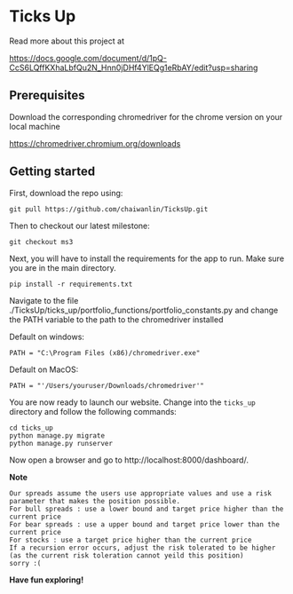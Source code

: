 # Ticks Up
Read more about this project at

https://docs.google.com/document/d/1pQ-CcS6LQffKXhaLbfQu2N_Hnn0jDHf4YlEQg1eRbAY/edit?usp=sharing

## Prerequisites
Download the corresponding chromedriver for the chrome version on your local machine

https://chromedriver.chromium.org/downloads

## Getting started
First, download the repo using:
````
git pull https://github.com/chaiwanlin/TicksUp.git
````
Then to checkout our latest milestone:
````
git checkout ms3
````
Next, you will have to install the requirements for the app to run.
Make sure you are in the main directory.
````
pip install -r requirements.txt
````
Navigate to the file ./TicksUp/ticks_up/portfolio_functions/portfolio_constants.py and change the PATH variable to
the path to the chromedriver installed

Default on windows:
````
PATH = "C:\Program Files (x86)/chromedriver.exe"
````
Default on MacOS:
````
PATH = "'/Users/youruser/Downloads/chromedriver'"
````
You are now ready to launch our website.
Change into the `ticks_up` directory and follow the following commands:
````
cd ticks_up
python manage.py migrate
python manage.py runserver
````
Now open a browser and go to http://localhost:8000/dashboard/.

**Note**
````
Our spreads assume the users use appropriate values and use a risk parameter that makes the position possible.
For bull spreads : use a lower bound and target price higher than the current price
For bear spreads : use a upper bound and target price lower than the current price
For stocks : use a target price higher than the current price
If a recursion error occurs, adjust the risk tolerated to be higher (as the current risk toleration cannot yeild this position)
sorry :(
````

**Have fun exploring!**
